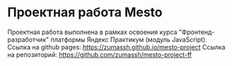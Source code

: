 # Проектная работа Mesto
Проектная работа выполнена в рамках освоения курса "Фронтенд-разработчик" платформы Яндекс Практикум (модуль JavaScript).
Ссылка на github pages: https://zumassh.github.io/mesto-project
Ссылка на репозиторий: https://github.com/zumassh/mesto-project-ff

